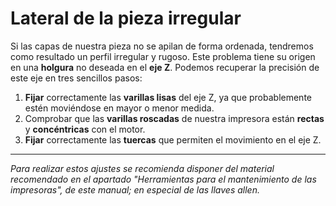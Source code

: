 # Lateral de la pieza irregular

Si las capas de nuestra pieza no se apilan de forma ordenada, tendremos como resultado un perfil irregular y rugoso. Este problema tiene su origen en una **holgura** no deseada en el **eje Z**. Podemos recuperar la precisión de este eje en tres sencillos pasos:

1. **Fijar** correctamente las **varillas lisas** del eje Z, ya que probablemente estén moviéndose en mayor o menor medida.
2. Comprobar que las **varillas roscadas** de nuestra impresora están **rectas** y **concéntricas** con el motor.
3. **Fijar** correctamente las **tuercas** que permiten el movimiento en el eje Z.



---

*Para realizar estos ajustes se recomienda disponer del material recomendado en el apartado "Herramientas para el mantenimiento de las impresoras", de este manual; en especial de las llaves allen.*